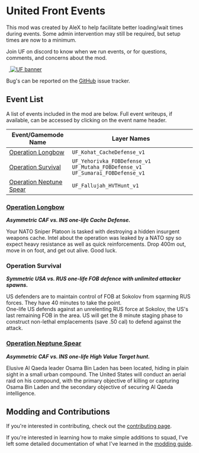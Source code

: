 # United Front Events

This mod was created by AleX to help facilitate better loading/wait times during events. Some admin intervention may still be required, but setup times are now to a minimum.

Join UF on discord to know when we run events, or for questions, comments, and concerns about the mod.

 <a href="https://discord.gg/theunitedfront">
  ![UF banner](https://media.discordapp.net/attachments/575709050130661408/919516381043634176/927665AA-539B-4297-B507-7852DADD05C8.gif)
</a>

Bug's can be reported on the [GitHub](https://github.com/alexgibbs606/UnitedFrontEvents) issue tracker.

## Event List

A list of events included in the mod are below. Full event writeups, if available, can be accessed by clicking on the event name header.

| Event/Gamemode Name | Layer Names |
|-|-|
| [Operation Longbow](#operation-condor) | `UF_Kohat_CacheDefense_v1` |
| [Operation Survival](#operation-survival) | `UF_Yehorivka_FOBDefense_v1` `UF_Mutaha_FOBDefense_v1` `UF_Sumarai_FOBDefense_v1` |
| [Operation Neptune Spear](#operation-neptune-spear) | `UF_Fallujah_HVTHunt_v1` |


### [Operation Longbow](https://docs.google.com/document/d/1CVyPtZjW3r3GyhZs1tDADObci9r0GJn8m44u40QcMZo/edit?usp=sharing)

***Asymmetric CAF vs. INS one-life Cache Defense.***

Your NATO Sniper Platoon is tasked with destroying a hidden insurgent weapons cache. Intel about the operation was leaked by a NATO spy so expect heavy resistance as well as quick reinforcements. Drop 400m out, move in on foot, and get out alive. Good luck.

### Operation Survival

***Symmetric USA vs. RUS one-life FOB defence with unlimited attacker spawns.***

US defenders are to maintain control of FOB at Sokolov from sqarming RUS forces. They have 40 minutes to take the point.  
One-life US defends against an unrelenting RUS force at Sokolov, the US's last remaining FOB in the area. US will get the 8 minute staging phase to construct non-lethal emplacements (save .50 cal) to defend against the attack.

### [Operation Neptune Spear](https://docs.google.com/document/d/1obIT8PYWr2mtyYGo8qHYwKD4ZWztqBXWe9S8eN9Fago/edit?usp=sharing)

***Asymmetric CAF vs. INS one-life High Value Target hunt.***

Elusive Al Qaeda leader Osama Bin Laden has been located, hiding in plain sight in a small urban compound. The United States will conduct an aerial raid on his compound, with the primary objective of killing or capturing Osama Bin Laden and the secondary objective of securing Al Qaeda intelligence.

## Modding and Contributions

If you're interested in contributing, check out the [contributing page](docs/contributing.md).

If you're interested in learning how to make simple additions to squad, I've left some detailed documentation of what I've learned in the [modding guide](docs/moddingGuide.md).